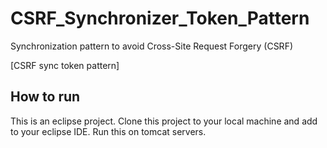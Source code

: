 # CSRF_Synchronizer_Token_Pattern
Synchronization pattern to avoid Cross-Site Request Forgery (CSRF)

[CSRF sync token pattern]


## How to run
This is an eclipse project. Clone this project to your local machine and add to your eclipse IDE. Run this on tomcat servers.
